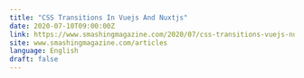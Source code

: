 ```yaml
---
title: "CSS Transitions In Vuejs And Nuxtjs"
date: 2020-07-10T09:00:00Z
link: https://www.smashingmagazine.com/2020/07/css-transitions-vuejs-nuxtjs/?utm_medium=RSS&utm_source=news.12bit.vn
site: www.smashingmagazine.com/articles
language: English
draft: false
---
```

